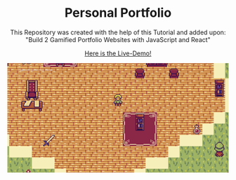 <h1 align="center">Personal Portfolio</h1>
<p align="center">
  This Repository was created with the help of this Tutorial and added upon: "Build 2 Gamified Portfolio Websites with JavaScript and React"
</p>

<p align="center">
  <a href="https://macpr0.itch.io/portfolio-game" align="center">Here is the Live-Demo!</a>
</p>

<p align="center">
  <img src="portfolioGame.png" alt="Portfolio Game Screenshot">
</p>
